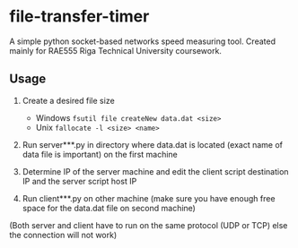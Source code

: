 # file-transfer-timer

A simple python socket-based networks speed measuring tool. Created mainly for RAE555 Riga Technical University coursework.

## Usage

1. Create a desired file size

    * Windows
    ```fsutil file createNew data.dat <size>```
    * Unix
    ```fallocate -l <size> <name>```

2. Run server***.py in directory where data.dat is located (exact name of data file is important) on the first machine
3. Determine IP of the server machine and edit the client script destination IP and the server script host IP
4. Run client***.py on other machine (make sure you have enough free space for the data.dat file on second machine)

(Both server and client have to run on the same protocol (UDP or TCP) else the connection will not work)
